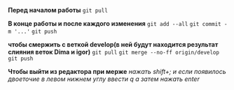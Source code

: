 **Перед началом работы**
`git pull`

**В конце работы и после каждого изменения**
`git add --all`
`git commit -m '...'`
`git push`

**чтобы смержить с веткой develop(в ней будут находится результат слияния веток Dima и igor)**
`git pull`
`git merge --no-ff origin/develop`
`git push`

**Чтобы выйти из редактора при мерже**
_нажать shift+; и если появилось двоеточие в левом нижнем углу ввести q а затем нажать enter_